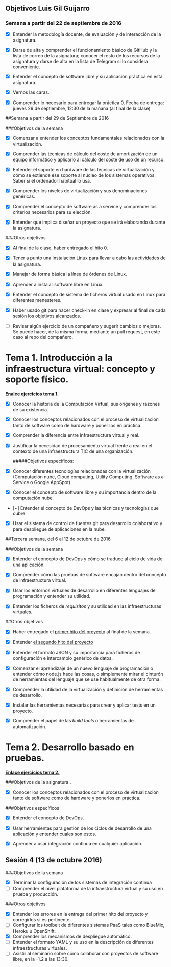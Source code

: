 ## Objetivos Luis Gil Guijarro

### Semana a partir del 22 de septiembre de 2016
 - [x] Entender la metodología docente, de evaluación y de interacción de la asignatura.

- [x] Darse de alta y comprender el funcionamiento básico de GitHub y la lista de correo de la asignatura; conocer el resto de los recursos de la asignatura y darse de alta en la lista de Telegram si lo considera conveniente.
 
- [x] Entender el concepto de software libre y su aplicación práctica en esta asignatura.

- [x] Vernos las caras.

- [x] Comprender lo necesario para entregar la práctica 0. Fecha de entrega: jueves 29 de septiembre, 12:30 de la mañana (al final de la clase)

##Semana a partir del 29 de Septiembre de 2016

###Objetivos de la semana

- [x] Comenzar a entender los conceptos fundamentales relacionados con la virtualización.

- [x] Comprender las técnicas de cálculo del coste de amortización de un equipo informático y aplicarlo al cálculo del coste de uso de un recurso.

- [x] Entender el soporte en hardware de las técnicas de virtualización y cómo se extiende ese soporte al núcleo de los sistemas operativos. Saber si el ordenador habitual lo usa.

- [x] Comprender los niveles de virtualización y sus denominaciones genéricas.

- [x] Comprender el concepto de software as a service y comprender los criterios necesarios para su elección.

- [x] Entender qué implica diseñar un proyecto que se irá elaborando durante la asignatura.

###Otros objetivos

- [x] Al final de la clase, haber entregado el hito 0.
- [x] Tener a punto una instalación Linux para llevar a cabo las actividades de la asignatura.
- [x] Manejar de forma básica la línea de órdenes de Linux.
- [x] Aprender a instalar software libre en Linux.
- [x] Entender el concepto de sistema de ficheros virtual usado en Linux para diferentes menesteres.
- [x] Haber usado git para hacer check-in en clase y expresar al final de cada sesión los objetivos alcanzados.
- [ ] Revisar algún ejercicio de un compañero y sugerir cambios o mejoras. Se puede hacer, de la misma forma, mediante un pull request, en este caso al repo del compañero.


# Tema 1. Introducción a la infraestructura virtual: concepto y soporte físico.

[**Enalce ejercicios tema 1.**](https://github.com/LuisGi93/en-proceso/blob/master/IV/ejerciciosT1.md)

- [x] Conocer la historia de la Computación Virtual, sus orígenes y razones de su existencia.
- [x] Conocer los conceptos relacionados con el proceso de virtualización tanto de software como de hardware y poner los en práctica.
- [x] Comprender la diferencia entre infraestructura virtual y real.
- [x] Justificar la necesidad de procesamiento virtual frente a real en el contexto de una infraestructura TIC de una organización.
 
    #####Objetivos específicos:
- [x] Conocer diferentes tecnologías relacionadas con la virtualización (Computación nube, Cloud computing, Utility Computing, Software as a Service o Google AppSpot)
- [x] Conocer el concepto de software libre y su importancia dentro de la computación nube.
- [~] Entender el concepto de DevOps y las técnicas y tecnologías que cubre.
- [x] Usar el sistema de control de fuentes git para desarrollo colaborativo y para despliegue de aplicaciones en la nube.

##Tercera semana, del 6 al 12 de octubre de 2016

###Objetivos de la semana

- [x] Entender el concepto de DevOps y cómo se traduce al ciclo de vida de
una aplicación.

- [x] Comprender cómo las pruebas de software encajan dentro del concepto
   de infraestructura virtual.

- [x] Usar los entornos virtuales de desarrollo en diferentes lenguajes de
  programación y entender su utilidad.

- [x] Entender los ficheros de *requisitos* y su utilidad en las
  infraestructuras virtuales. 

##Otros objetivos

- [x] Haber entregado el
  [primer hito del proyecto](http://jj.github.io/IV/documentos/practicas/1.Infraestructura)
  al final de la semana.

- [x] Entender [el segundo hito del proyecto](http://jj.github.io/IV/documentos/practicas/2.CI)

- [x] Entender el formato JSON y su importancia para ficheros de
  configuración e intercambio genérico de datos. 

- [x] Comenzar el aprendizaje de un nuevo lenguaje de programación o
  entender cómo node.js hace las cosas, o simplemente mirar el
  cinturón de herramientas del lenguaje que se use habitualmente de
  otra forma.

- [x] Comprender la utilidad de la virtualización y definición de
  herramientas de desarrollo.
  
- [x] Instalar las herramientas necesarias para crear y aplicar tests en
  un proyecto.

- [x] Comprender el papel de las *build tools* o herramientas de
  automatización. 

# Tema 2. Desarrollo basado en pruebas.

[**Enlace ejercicios tema 2.**](https://github.com/LuisGi93/en-proceso/blob/master/IV/ejerciciosT2b.md)


###Objetivos de la asignatura..

- [x] Conocer los conceptos relacionados con el proceso de virtualización tanto de software como de hardware y ponerlos en práctica.

###Objetivos específicos

- [x]  Entender el concepto de DevOps.
- [x] Usar herramientas para gestión de los ciclos de desarrollo de una aplicación y entender cuales son estos.</li>
- [x]  Aprender a usar integración continua en cualquier aplicación.



## Sesión 4 (13 de octubre 2016)
###Objetivos de la semana
- [x] Terminar la configuración de los sistemas de integración continua
- [ ] Comprender el nivel plataforma de la infraestructura virtual y su uso en prueba y producción.

###Otros objetivos
- [x] Entender los errores en la entrega del primer hito del proyecto y corregirlos si es pertinente.
- [ ] Configurar los toolbelt de diferentes sistemas PaaS tales como BlueMix, Heroku u OpenShift.
- [x] Comprender los mecanismos de despliegue automático.
- [ ] Entender el formato YAML y su uso en la descripción de diferentes infraestructuras virtuales.
- [ ] Asistir al seminario sobre cómo colaborar con proyectos de software libre, en la -1.2 a las 13:30.
